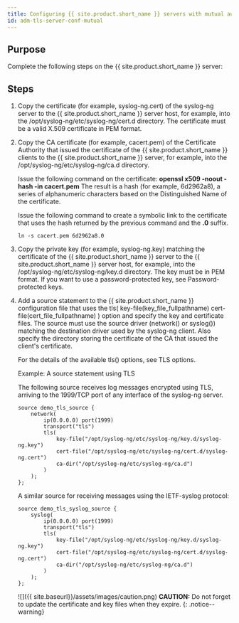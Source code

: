```yaml
---
title: Configuring {{ site.product.short_name }} servers with mutual authentication
id: adm-tls-server-conf-mutual
---
```


## Purpose

Complete the following steps on the {{ site.product.short_name }} server:

## Steps

1. Copy the certificate (for example, syslog-ng.cert) of the syslog-ng
    server to the {{ site.product.short_name }} server host, for example, into the
    /opt/syslog-ng/etc/syslog-ng/cert.d directory. The certificate must
    be a valid X.509 certificate in PEM format.

2. Copy the CA certificate (for example, cacert.pem) of the Certificate
    Authority that issued the certificate of the {{ site.product.short_name }} clients to
    the {{ site.product.short_name }} server, for example, into the
    /opt/syslog-ng/etc/syslog-ng/ca.d directory.

    Issue the following command on the certificate: **openssl x509
    -noout -hash -in cacert.pem** The result is a hash (for example,
    6d2962a8), a series of alphanumeric characters based on the
    Distinguished Name of the certificate.

    Issue the following command to create a symbolic link to the
    certificate that uses the hash returned by the previous command and
    the **.0** suffix.

    `ln -s cacert.pem 6d2962a8.0`

3. Copy the private key (for example, syslog-ng.key) matching the
    certificate of the {{ site.product.short_name }} server to the {{ site.product.short_name }} server host,
    for example, into the /opt/syslog-ng/etc/syslog-ng/key.d directory.
    The key must be in PEM format. If you want to use a
    password-protected key, see Password-protected keys.

4. Add a source statement to the {{ site.product.short_name }} configuration file that uses
    the tls( key-file(key_file_fullpathname)
    cert-file(cert_file_fullpathname) ) option and specify the key and
    certificate files. The source must use the source driver (network()
    or syslog()) matching the destination driver used by the syslog-ng
    client. Also specify the directory storing the certificate of the CA
    that issued the client's certificate.

    For the details of the available tls() options, see
    TLS options.

    Example: A source statement using TLS

    The following source receives log messages encrypted using TLS,
    arriving to the 1999/TCP port of any interface of the syslog-ng
    server.

    ```config
    source demo_tls_source {
        network(
            ip(0.0.0.0) port(1999)
            transport("tls")
            tls(
                key-file("/opt/syslog-ng/etc/syslog-ng/key.d/syslog-ng.key")
                cert-file("/opt/syslog-ng/etc/syslog-ng/cert.d/syslog-ng.cert")
                ca-dir("/opt/syslog-ng/etc/syslog-ng/ca.d")
            )
        );
    };
    ```

    A similar source for receiving messages using the IETF-syslog
    protocol:

    ```config
    source demo_tls_syslog_source {
        syslog(
            ip(0.0.0.0) port(1999)
            transport("tls")
            tls(
                key-file("/opt/syslog-ng/etc/syslog-ng/key.d/syslog-ng.key")
                cert-file("/opt/syslog-ng/etc/syslog-ng/cert.d/syslog-ng.cert")
                ca-dir("/opt/syslog-ng/etc/syslog-ng/ca.d")        
            )
        );
    };
    ```

    ![]({{ site.baseurl}}/assets/images/caution.png) **CAUTION:**
    Do not forget to update the certificate and key files when they expire.
    {: .notice--warning}

